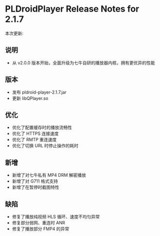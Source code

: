 # PLDroidPlayer Release Notes for 2.1.7

本次更新:

## 说明

- 从 v2.0.0 版本开始，全面升级为七牛自研的播放器内核，拥有更优异的性能

## 版本

- 发布 pldroid-player-2.1.7.jar
- 更新 libQPlayer.so

## 优化

- 优化了配置缓存时的播放流畅性
- 优化了 HTTPS 连接速度
- 优化了 RMTP 重连速度
- 优化了切换 URL 时停止操作的耗时

## 新增

- 新增了对七牛私有 MP4 DRM 解密播放
- 新增了对 G711 格式支持
- 新增了在暂停时截图特性

## 缺陷

- 修复了播放纯视频 HLS 循环、速度不均匀异常
- 修复部分弱网、重连时 ANR
- 修复了播放部分 FMP4 的异常